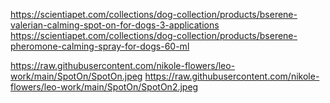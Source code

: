https://scientiapet.com/collections/dog-collection/products/bserene-valerian-calming-spot-on-for-dogs-3-applications
https://scientiapet.com/collections/dog-collection/products/bserene-pheromone-calming-spray-for-dogs-60-ml

https://raw.githubusercontent.com/nikole-flowers/leo-work/main/SpotOn/SpotOn.jpeg
https://raw.githubusercontent.com/nikole-flowers/leo-work/main/SpotOn/SpotOn2.jpeg